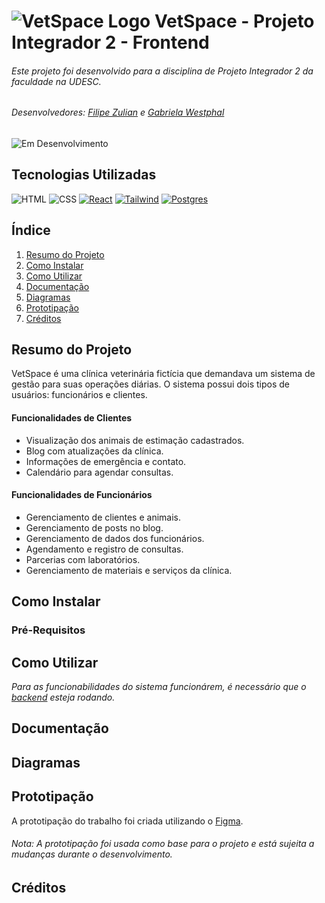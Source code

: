 # ![VetSpace Logo](./Doc/imgs/logo.png) VetSpace - Projeto Integrador 2 - Frontend

###### Este projeto foi desenvolvido para a disciplina de Projeto Integrador 2 da faculdade na UDESC.

###### Desenvolvedores: [Filipe Zulian](https://github.com/filipezulian) e [Gabriela Westphal](https://github.com/gabiiwestphal)

![Em Desenvolvimento](https://img.shields.io/badge/Status-Em_Desenvolvimento-green)

## Tecnologias Utilizadas
![HTML](https://skillicons.dev/icons?i=html)
![CSS](https://skillicons.dev/icons?i=css)
[![React](https://skillicons.dev/icons?i=react)](https://react.dev/)
[![Tailwind](https://skillicons.dev/icons?i=tailwind)](https://tailwindcss.com/)
[![Postgres](https://skillicons.dev/icons?i=postgres)](https://www.postgresql.org/)

## Índice
1. [Resumo do Projeto](#resumo-do-projeto)
2. [Como Instalar](#como-instalar)
3. [Como Utilizar](#como-utilizar)
4. [Documentação](#documentação)
5. [Diagramas](#diagramas)
6. [Prototipação](#prototipação)
7. [Créditos](#créditos)

## Resumo do Projeto
VetSpace é uma clínica veterinária fictícia que demandava um sistema de gestão para suas operações diárias. O sistema possui dois tipos de usuários: funcionários e clientes.

#### Funcionalidades de Clientes
- Visualização dos animais de estimação cadastrados.
- Blog com atualizações da clínica.
- Informações de emergência e contato.
- Calendário para agendar consultas.

#### Funcionalidades de Funcionários
- Gerenciamento de clientes e animais.
- Gerenciamento de posts no blog.
- Gerenciamento de dados dos funcionários.
- Agendamento e registro de consultas.
- Parcerias com laboratórios.
- Gerenciamento de materiais e serviços da clínica.

## Como Instalar
### Pré-Requisitos

## Como Utilizar
*Para as funcionabilidades do sistema funcionárem, é necessário que o [backend](https://github.com/filipezulian/vetspace-springboot-backend) esteja rodando.*


## Documentação

## Diagramas

## Prototipação
A prototipação do trabalho foi criada utilizando o [Figma](https://www.figma.com/file/Vw7sFNBr5wC8mAd1xLjEXg/Pin2?type=design&node-id=0%3A1&mode=design&t=TYcvK2qp5TAtCPdt-1).

###### *Nota: A prototipação foi usada como base para o projeto e está sujeita a mudanças durante o desenvolvimento.*

## Créditos
